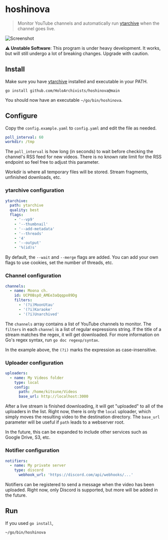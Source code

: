 # hoshinova

> Monitor YouTube channels and automatically run
> [ytarchive](https://github.com/Kethsar/ytarchive) when the channel goes live.

![Screenshot](https://user-images.githubusercontent.com/7418049/158234855-255f8897-f8a6-40f1-a890-af34336e65b6.png)

**⚠️ Unstable Software**: This program is under heavy development. It works, but
will still undergo a lot of breaking changes. Upgrade with caution.

## Install

Make sure you have [ytarchive](https://github.com/Kethsar/ytarchive) installed
and executable in your PATH.

```
go install github.com/HoloArchivists/hoshinova@main
```

You should now have an executable `~/go/bin/hoshinova`.

## Configure

Copy the `config.example.yaml` to `config.yaml` and edit the file as needed.

```yaml
poll_interval: 60
workdir: /tmp
```

The `poll_interval` is how long (in seconds) to wait before checking the
channel's RSS feed for new videos. There is no known rate limit for the RSS
endpoint so feel free to adjust this parameter.

Workdir is where all temporary files will be stored. Stream fragments,
unfinished downloads, etc.

### ytarchive configuration

```yaml
ytarchive:
  path: ytarchive
  quality: best
  flags:
    - '--vp9'
    - '--thumbnail'
    - '--add-metadata'
    - '--threads'
    - '4'
    - '--output'
    - '%(id)s'
```

By default, the `--wait` and `--merge` flags are added. You can add your own
flags to use cookies, set the number of threads, etc.

### Channel configuration

```yaml
channels:
  - name: Moona ch.
    id: UCP0BspO_AMEe3aQqqpo89Dg
    filters:
      - '(?i)MoonUtau'
      - '(?i)Karaoke'
      - '(?i)Unarchived'
```

The `channels` array contains a list of YouTube channels to monitor. The
`filters` in each `channel` is a list of regular expressions string. If the
title of a stream matches the regex, it will get downloaded. For more
information on Go's regex syntax, run `go doc regexp/syntax`.

In the example above, the `(?i)` marks the expression as case-insensitive.

### Uploader configuration

```yaml
uploaders:
  - name: My Videos folder
    type: local
    config:
      path: /home/kitsune/Videos
      base_url: http://localhost:3000
```

After a live stream is finished downloading, it will get "uploaded" to all of
the uploaders in the list. Right now, there is only the `local` uploader, which
simply moves the resulting video to the destination directory. The `base_url`
parameter will be useful if `path` leads to a webserver root.

In the future, this can be expanded to include other services such as Google
Drive, S3, etc.

### Notifier configuration

```yaml
notifiers:
  - name: My private server
    type: discord
      webhook_url: 'https://discord.com/api/webhooks/...'
```

Notifiers can be registered to send a message when the video has been uploaded.
Right now, only Discord is supported, but more will be added in the future.

## Run

If you used `go install`,

```
~/go/bin/hoshinova
```
